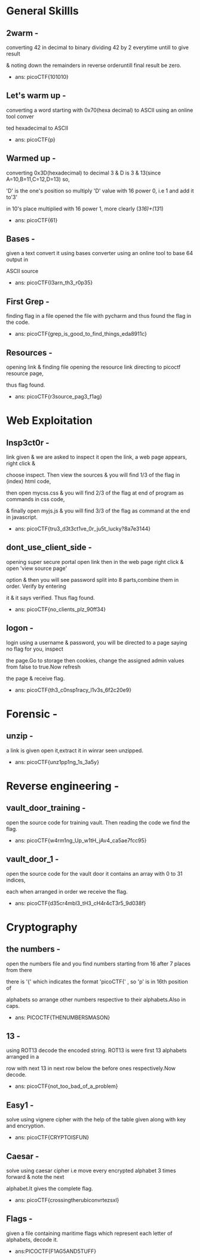 # General Skillls

## 2warm -
converting 42 in   decimal   to binary dividing 42 by 2 everytime untill to give result

& noting down the remainders in reverse orderuntill final result be zero.

  - ans: picoCTF{101010}
## Let's warm up -
converting a word starting with 0x70(hexa decimal) to ASCII using an online tool conver

ted hexadecimal to ASCII

  - ans: picoCTF{p}
## Warmed up - 
converting 0x3D(hexadecimal) to decimal 3 & D is 3 & 13(since A=10,B=11,C=12,D=13) so, 

'D' is the one's position so multiply 'D' value with 16 power 0, i.e 1 and add it to'3'

 in 10's place multiplied with 16 power 1, more clearly  (3*16)+(13*1)

  - ans: picoCTF{61}
## Bases - 
given a text convert it using bases converter using an online tool to base 64 output in

ASCII source

  - ans: picoCTF{I3arn_th3_r0p35}
## First Grep - 
finding flag in a file opened the file with pycharm and thus found the flag in the code.

  - ans: picoCTF{grep_is_good_to_find_things_eda8911c}
## Resources - 
opening link & finding file opening the resource link directing to picoctf resource page,

thus flag found.

  - ans: picoCTF{r3source_pag3_f1ag}
  
# Web Exploitation

## Insp3ct0r -
link given & we are asked to inspect it open the link, a web page appears, right click &

choose inspect. Then view the sources &  you will find 1/3 of the flag in (index) html code,

then open mycss.css & you will find 2/3 of the flag at end of program as commands in css code,

& finally open myjs.js & you will find 3/3 of the flag as command at the end in javascript.

  - ans: picoCTF{tru3_d3t3ct1ve_0r_ju5t_lucky?8a7e3144}
## dont_use_client_side - 
opening super secure portal open link then in the web page right click & open 'view source page'

option & then you will see password split into 8 parts,combine them in order. Verify by entering 

it & it says verified. Thus flag found.

  - ans: picoCTF{no_clients_plz_90ff34}
## logon - 
login using a username & password, you will be directed to a page saying no flag for you, inspect

the page.Go to storage then cookies, change the assigned admin values from false to true.Now refresh

the page & receive flag.

  - ans: picoCTF{th3_c0nsp1racy_l1v3s_6f2c20e9}

# Forensic -

## unzip - 
a link is given open it,extract it in winrar seen unzipped.

  - ans: picoCTF{unz1pp1ng_1s_3a5y}

# Reverse engineering -

## vault_door_training -
open the source code for training vault. Then reading the code we find the flag.

  - ans: picoCTF{w4rm1ng_Up_w1tH_jAv4_ca5ae7fcc95}
## vault_door_1 -
open the source code for the vault door it contains an array with 0 to 31 indices,

each when arranged in order we receive the flag.

  - ans: picoCTF{d35cr4mbl3_tH3_cH4r4cT3r5_9d038f}
  
# Cryptography

## the numbers -
open the numbers file and you find numbers starting from 16 after 7 places from there

there is '{' which indicates the format 'picoCTF{' , so 'p' is in 16th position of

alphabets so arrange other numbers respective to their alphabets.Also in caps.

  - ans: PICOCTF{THENUMBERSMASON}
## 13 -
using ROT13 decode the encoded string. ROT13 is were first 13 alphabets arranged in a

row with next 13 in next row below the before ones respectively.Now decode.

  - ans: picoCTF{not_too_bad_of_a_problem}
## Easy1 -
solve using vignere cipher with the help of the table given along with key and encryption.

  - ans: picoCTF{CRYPTOISFUN}
## Caesar -
solve using caesar cipher i.e move every encrypted alphabet 3 times forward & note the next

alphabet.It gives the complete flag.

  - ans: picoCTF{crossingtherubiconvrtezsxl}
## Flags -
given a file containing maritime flags which represent each letter of alphabets, decode it.

  - ans:PICOCTF{F1AG5AND5TUFF}
  

  
  
  
